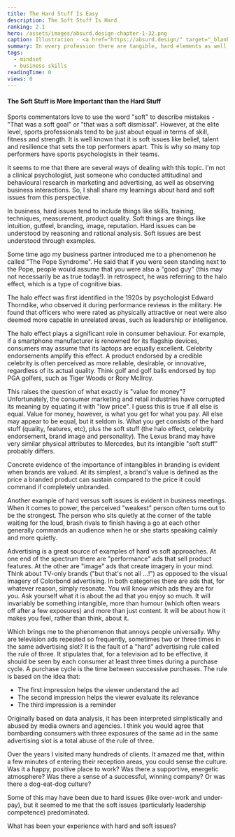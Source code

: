 ```yaml
---
title: The Hard Stuff Is Easy
description: The Soft Stuff Is Hard
ranking: 2.1
hero: /assets/images/absurd.design-chapter-1-32.png
caption: Illustration - <a href="https://absurd.design/" target="_blank"> absurd.design</a>
summary: In every profession there are tangible, hard elements as well as intangible, soft ones. The soft ones are inevitably more important, but also more difficult to grasp. What about your profession?
tags:
  - mindset
  - business skills
readingTime: 0
views: 0
---
```


#### The Soft Stuff is More Important than the Hard Stuff

Sports commentators love to use the word "soft" to describe mistakes - "That was a soft goal" or "that was a soft dismissal". However, at the elite level, sports professionals tend to be just about equal in terms of skill, fitness and strength. It is well known that it is soft issues like belief, talent and resilience that sets the top performers apart. This is why so many top performers have sports psychologists in their teams.

It seems to me that there are several ways of dealing with this topic. I'm not a clinical psychologist, just someone who conducted attitudinal and behavioural research in marketing and advertising, as well as observing business interactions. So, I shall share my learnings about hard and soft issues from this perspective.

In business, hard issues tend to include things like skills, training, techniques, measurement, product quality. Soft things are things like intuition, gutfeel, branding, image, reputation. Hard issues can be understood by reasoning and rational analysis. Soft issues are best understood through examples.

Some time ago my business partner introduced me to a phenomenon he called "The Pope Syndrome". He said that if you were seen standing next to the Pope, people would assume that you were also a "good guy" (this may not necessarily be as true today!). In retrospect, he was referring to the halo effect, which is a type of cognitive bias.

The halo effect was first identified in the 1920s by psychologist Edward Thorndike, who observed it during performance reviews in the military. He found that officers who were rated as physically attractive or neat were also deemed more capable in unrelated areas, such as leadership or intelligence.

The halo effect plays a significant role in consumer behaviour. For example, if a smartphone manufacturer is renowned for its flagship devices, consumers may assume that its laptops are equally excellent. Celebrity endorsements amplify this effect. A product endorsed by a credible celebrity is often perceived as more reliable, desirable, or innovative, regardless of its actual quality. Think golf and golf balls endorsed by top PGA golfers, such as Tiger Woods or Rory McIlroy.

This raises the question of what exactly is "value for money"? Unfortunately, the consumer marketing and retail industries have corrupted its meaning by equating it with "low price". I guess this is true if all else is equal. Value for money, however, is what you get for what you pay. All else may appear to be equal, but it seldom is. What you get consists of the hard stuff (quality, features, etc), plus the soft stuff (the halo effect, celebrity endorsement, brand image and personality). The Lexus brand may have very similar physical attributes to Mercedes, but its intangible "soft stuff" probably differs.

Concrete evidence of the importance of intangibles in branding is evident when brands are valued. At its simplest, a brand's value is defined as the price a branded product can sustain compared to the price it could command if completely unbranded.

Another example of hard versus soft issues is evident in business meetings. When it comes to power, the perceived "weakest" person often turns out to be the strongest. The person who sits quietly at the corner of the table waiting for the loud, brash rivals to finish having a go at each other generally commands an audience when he or she starts speaking calmly and more quietly.

Advertising is a great source of examples of hard vs soft approaches. At one end of the spectrum there are "performance" ads that sell product features. At the other are "image" ads that create imagery in your mind. Think about TV-only brands ("but that's not all ...!") as opposed to the visual imagery of Colorbond advertising. In both categories there are ads that, for whatever reason, simply resonate. You will know which ads they are for you. Ask yourself what it is about the ad that you enjoy so much. It will invariably be something intangible, more than humour (which often wears off after a few exposures) and more than just content. It will be about how it makes you feel, rather than think, about it.

Which brings me to the phenomenon that annoys people universally. Why are television ads repeated so frequently, sometimes two or three times in the same advertising slot? It is the fault of a "hard" advertising rule called the rule of three. It stipulates that, for a television ad to be effective, it should be seen by each consumer at least three times during a purchase cycle. A purchase cycle is the time between successive purchases. The rule is based on the idea that:

- The first impression helps the viewer understand the ad
- The second impression helps the viewer evaluate its relevance
- The third impression is a reminder

Originally based on data analysis, it has been interpreted simplistically and abused by media owners and agencies. I think you would agree that bombarding consumers with three exposures of the same ad in the same advertising slot is a total abuse of the rule of three.

Over the years I visited many hundreds of clients. It amazed me that, within a few minutes of entering their reception areas, you could sense the culture. Was it a happy, positive place to work? Was there a supportive, energetic atmosphere? Was there a sense of a successful, winning company? Or was there a dog-eat-dog culture?

Some of this may have been due to hard issues (like over-work and under-pay), but it seemed to me that the soft issues (particularly leadership competence) predominated.

What has been your experience with hard and soft issues?
